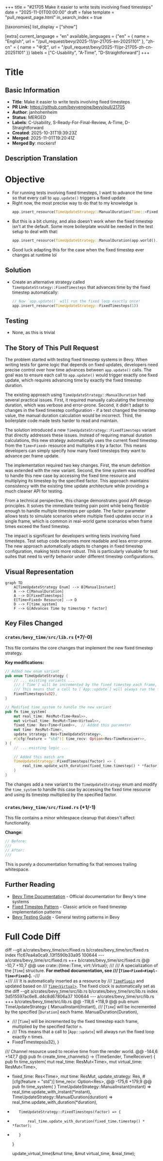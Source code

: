 +++
title = "#21705 Make it easier to write tests involving fixed timesteps"
date = "2025-11-01T00:00:00"
draft = false
template = "pull_request_page.html"
in_search_index = true

[taxonomies]
list_display = ["show"]

[extra]
current_language = "en"
available_languages = {"en" = { name = "English", url = "/pull_request/bevy/2025-11/pr-21705-en-20251101" }, "zh-cn" = { name = "中文", url = "/pull_request/bevy/2025-11/pr-21705-zh-cn-20251101" }}
labels = ["C-Usability", "A-Time", "D-Straightforward"]
+++

# Title

## Basic Information
- **Title**: Make it easier to write tests involving fixed timesteps
- **PR Link**: https://github.com/bevyengine/bevy/pull/21705
- **Author**: janhohenheim
- **Status**: MERGED
- **Labels**: C-Usability, S-Ready-For-Final-Review, A-Time, D-Straightforward
- **Created**: 2025-10-31T19:39:23Z
- **Merged**: 2025-11-01T19:20:41Z
- **Merged By**: mockersf

## Description Translation
# Objective

- For running tests involving fixed timesteps, I want to advance the time so that every call to `app.update()` triggers a fixed update
- Right now, the most precise way to do that to my knowledge is
  ```rust
  app.insert_resource(TimeUpdateStrategy::ManualDuration(Time::<Fixed>::default().timestep()))
  ```
- But this is a bit clumsy, and also doesn't work when the fixed timestep isn't at the default. Some more boilerplate would be needed in the test setup to deal with that:
  ```rust
  app.insert_resource(TimeUpdateStrategy::ManualDuration(app.world().resource::<Time<Fixed>>().timestep()))
  ```
- Good luck adapting this for the case when the fixed timestep ever changes at runtime lol

## Solution

- Create an alternative strategy called `TimeUpdateStrategy::FixedTimesteps` that advances time by the fixed timestep automatically:
  ```rust
  // Now `app.update()` will run the fixed loop exactly once!
  app.insert_resource(TimeUpdateStrategy::FixedTimesteps(1))
  ```

## Testing

- None, as this is trivial

## The Story of This Pull Request

The problem started with testing fixed timestep systems in Bevy. When writing tests for game logic that depends on fixed updates, developers need precise control over how time advances between `app.update()` calls. The goal was to ensure each call to `app.update()` would trigger exactly one fixed update, which requires advancing time by exactly the fixed timestep duration.

The existing approach using `TimeUpdateStrategy::ManualDuration` had several practical issues. First, it required manually calculating the timestep duration, which was verbose and error-prone. Second, it didn't adapt to changes in the fixed timestep configuration - if a test changed the timestep value, the manual duration calculation would be incorrect. Third, the boilerplate code made tests harder to read and maintain.

The solution introduced a new `TimeUpdateStrategy::FixedTimesteps` variant that directly addresses these issues. Instead of requiring manual duration calculations, this new strategy automatically uses the current fixed timestep from the `Time<Fixed>` resource and multiplies it by a factor. This means developers can simply specify how many fixed timesteps they want to advance per frame update.

The implementation required two key changes. First, the enum definition was extended with the new variant. Second, the time system was modified to handle this new case by accessing the fixed time resource and multiplying its timestep by the specified factor. This approach maintains consistency with the existing time update architecture while providing a much cleaner API for testing.

From a technical perspective, this change demonstrates good API design principles. It solves the immediate testing pain point while being flexible enough to handle multiple timesteps per update. The factor parameter allows tests to simulate scenarios where multiple fixed updates occur in a single frame, which is common in real-world game scenarios when frame times exceed the fixed timestep.

The impact is significant for developers writing tests involving fixed timesteps. Test setup code becomes more readable and less error-prone. The new approach automatically adapts to changes in fixed timestep configuration, making tests more robust. This is particularly valuable for test suites that need to verify behavior under different timestep configurations.

## Visual Representation

```mermaid
graph TD
    A[TimeUpdateStrategy Enum] --> B[ManualInstant]
    A --> C[ManualDuration]
    A --> D[FixedTimesteps]
    E[Time<Fixed> Resource] --> D
    D --> F[time_system]
    F --> G[Advances Time by timestep * factor]
```

## Key Files Changed

### `crates/bevy_time/src/lib.rs` (+7/-0)

This file contains the core changes that implement the new fixed timestep strategy.

**Key modifications:**
```rust
// Added new enum variant
pub enum TimeUpdateStrategy {
    // ... existing variants ...
    /// [`Time`] will be incremented by the fixed timestep each frame, multiplied by the specified factor `n`.
    /// This means that a call to [`App::update`] will always run the fixed loop exactly n times.
    FixedTimesteps(u32),
}

// Modified time_system to handle the new variant
pub fn time_system(
    mut real_time: ResMut<Time<Real>>,
    mut virtual_time: ResMut<Time<Virtual>>,
    fixed_time: Res<Time<Fixed>>,  // Added this parameter
    mut time: ResMut<Time>,
    update_strategy: Res<TimeUpdateStrategy>,
    #[cfg(feature = "std")] time_recv: Option<Res<TimeReceiver>>,
) {
    // ... existing logic ...
    
    // Added this match arm
    TimeUpdateStrategy::FixedTimesteps(factor) => {
        real_time.update_with_duration(fixed_time.timestep() * *factor);
    }
}
```

The changes add a new variant to the `TimeUpdateStrategy` enum and modify the `time_system` to handle this case by accessing the fixed time resource and using its timestep multiplied by the specified factor.

### `crates/bevy_time/src/fixed.rs` (+1/-1)

This file contains a minor whitespace cleanup that doesn't affect functionality.

**Change:**
```rust
// Before:
///     
// After:
///
```

This is purely a documentation formatting fix that removes trailing whitespace.

## Further Reading

- [Bevy Time Documentation](https://docs.rs/bevy_time/latest/bevy_time/) - Official documentation for Bevy's time systems
- [Fixed Timestep Pattern](https://gafferongames.com/post/fix_your_timestep/) - Classic article on fixed timestep implementation patterns
- [Bevy Testing Guide](https://bevy-cheatbook.github.io/programming/testing.html) - General testing patterns in Bevy

# Full Code Diff
diff --git a/crates/bevy_time/src/fixed.rs b/crates/bevy_time/src/fixed.rs
index f1c67ea4a0ca9..13f1590b33a95 100644
--- a/crates/bevy_time/src/fixed.rs
+++ b/crates/bevy_time/src/fixed.rs
@@ -10,7 +10,7 @@ use crate::{time::Time, virt::Virtual};
 ///
 /// A specialization of the [`Time`] structure. **For method documentation, see
 /// [`Time<Fixed>#impl-Time<Fixed>`].**
-///     
+///
 /// It is automatically inserted as a resource by
 /// [`TimePlugin`](crate::TimePlugin) and updated based on
 /// [`Time<Virtual>`](Virtual). The fixed clock is automatically set as the
diff --git a/crates/bevy_time/src/lib.rs b/crates/bevy_time/src/lib.rs
index 3d515597ac6e8..d4c8d67806a37 100644
--- a/crates/bevy_time/src/lib.rs
+++ b/crates/bevy_time/src/lib.rs
@@ -118,6 +118,9 @@ pub enum TimeUpdateStrategy {
     ManualInstant(Instant),
     /// [`Time`] will be incremented by the specified [`Duration`] each frame.
     ManualDuration(Duration),
+    /// [`Time`] will be incremented by the fixed timestep each frame, multiplied by the specified factor `n`.
+    /// This means that a call to [`App::update`] will always run the fixed loop exactly n times.
+    FixedTimesteps(u32),
 }
 
 /// Channel resource used to receive time from the render world.
@@ -144,6 +147,7 @@ pub fn create_time_channels() -> (TimeSender, TimeReceiver) {
 pub fn time_system(
     mut real_time: ResMut<Time<Real>>,
     mut virtual_time: ResMut<Time<Virtual>>,
+    fixed_time: Res<Time<Fixed>>,
     mut time: ResMut<Time>,
     update_strategy: Res<TimeUpdateStrategy>,
     #[cfg(feature = "std")] time_recv: Option<Res<TimeReceiver>>,
@@ -175,6 +179,9 @@ pub fn time_system(
         }
         TimeUpdateStrategy::ManualInstant(instant) => real_time.update_with_instant(*instant),
         TimeUpdateStrategy::ManualDuration(duration) => real_time.update_with_duration(*duration),
+        TimeUpdateStrategy::FixedTimesteps(factor) => {
+            real_time.update_with_duration(fixed_time.timestep() * *factor);
+        }
     }
 
     update_virtual_time(&mut time, &mut virtual_time, &real_time);
